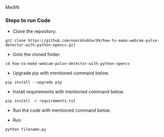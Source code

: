 MedIN

### Steps to run Code
- Clone the repository.
```
git clone https://github.com/noorkhokhar99/how-to-make-webcam-pulse-detector-with-python-opencv.git
```
- Goto the cloned folder.
```
cd how-to-make-webcam-pulse-detector-with-python-opencv

```
- Upgrade pip with mentioned command below.
```
pip install --upgrade pip
```
- Install requirements with mentioned command below.
```
pip install -r requirements.txt
```
- Run the code with mentioned command below.

 - Run 
 
`python filename.py`




